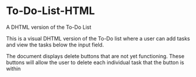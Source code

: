 # To-Do-List-HTML
A DHTML version of the To-Do List

This is a visual DHTML version of the To-Do list where a user can add tasks and view the tasks below the input field.

The document displays delete buttons that are not yet functioning.  These buttons will allow the user to delete each individual task that the button is within
